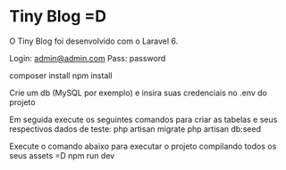 # Tiny Blog =D

O Tiny Blog foi desenvolvido com o Laravel 6.

Login: admin@admin.com
Pass: password

composer install
npm install

Crie um db (MySQL por exemplo) e insira suas credenciais no .env do projeto

Em seguida execute os seguintes comandos para criar as tabelas e seus respectivos dados de teste:
php artisan migrate
php artisan db:seed

Execute o comando abaixo para executar o projeto compilando todos os seus assets =D
npm run dev
